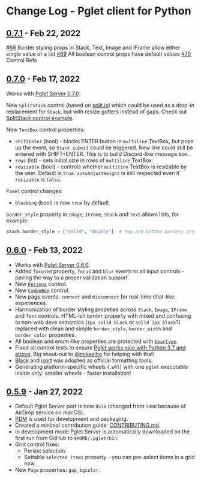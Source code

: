 # Change Log - Pglet client for Python

## [0.7.1](https://pypi.org/project/pglet/0.7.1) - Feb 22, 2022

[#68](https://github.com/pglet/pglet-python/pull/68) Border styling props in Stack, Text, Image and IFrame allow either single value or a list
[#69](https://github.com/pglet/pglet-python/pull/69) All boolean control props have default values
[#70](https://github.com/pglet/pglet-python/pull/70) Control Refs


## [0.7.0](https://pypi.org/project/pglet/0.7.0) - Feb 17, 2022

Works with [Pglet Server 0.7.0](https://github.com/pglet/pglet/releases/tag/v0.7.0).

New `SplitStack` control (based on [split.js](https://split.js.org/)) which could be used as a drop-in replacement for `Stack`, but with resize gutters instead of gaps. Check out [SplitStack control example](https://github.com/pglet/examples/blob/main/python/controls/split.py).

New `TextBox` control properties:
* `shiftEnter` (bool) - blocks ENTER button in `multiline` TextBox, but pops up the event, so `Stack.submit` could be triggered. New line could still be entered with SHIFT+ENTER. This is to build Discord-like message box.
* `rows` (int) - sets initial size in rows of `multiline` TextBox.
* `resizable` (bool) - controls whether `multiline` TextBox is resizable by the user. Default is `true`. `autoAdjustHeight` is still respected even if `resizable` is `false`.

`Panel` control changes:
* `blocking` (bool) is now `true` by default.

`border_style` property in `Image`, `IFrame`, `Stack` and `Text` allows lists, for example:

```python
stack.border_style = ["solid", "double"]  # top and bottom borders are solid, left and right are double
```


## [0.6.0](https://pypi.org/project/pglet/0.6.0) - Feb 13, 2022

* Works with [Pglet Server 0.6.0](https://github.com/pglet/pglet/releases/tag/v0.6.0).
* Added `focused` property, `focus` and `blur` events to all input controls - paving the way to a proper validation support.
* New [`Persona`](https://developer.microsoft.com/en-us/fluentui#/controls/web/persona) control.
* New [`ComboBox`](https://developer.microsoft.com/en-us/fluentui#/controls/web/combobox) control.
* New page events: `connect` and `disconnect` for real-time chat-like experiences.
* Harmonization of border styling propeties across `Stack`, `Image`, `IFrame` and `Text` controls: HTML-ish `border` property with mixed and confusing to non-web devs semantics (`1px solid black` or `solid 1px black`?) replaced with clean and simple `border_style`, `border_width` and `border_color` properties.
* All boolean and enum-like properties are protected with [`beartype`](https://github.com/beartype/beartype).
* Fixed all control tests to ensure [Pglet works nice with Python 3.7 and above](https://ci.appveyor.com/project/pglet/pglet-python). Big shout-out to [@mikaelho](https://github.com/mikaelho) for helping with that!
* [Black](https://github.com/psf/black) and [isort](https://pycqa.github.io/isort/) was adopted as official formatting tools.
* Generating platform-specific wheels (`.whl`) with one `pglet` executable inside only: smaller wheels - faster installation!


## [0.5.9](https://pypi.org/project/pglet/0.5.9) - Jan 27, 2022

* Default Pglet Server port is now `8550` (changed from `5000` because of AirDrop service on macOS).
* [PDM](https://pdm.fming.dev/) is used for development and packaging.
* Created a minimal contribution guide: [CONTRIBUTING.md](CONTRIBUTING.md).
* In development mode Pglet Server is automatically downloaded on the first run from GitHub to `$HOME/.pglet/bin`.
* Grid control fixes:
  * Persist selection.
  * Settable `selected_items` property - you can pre-select items in a grid now.
* New `Page` properties: `gap`, `bgcolor`.